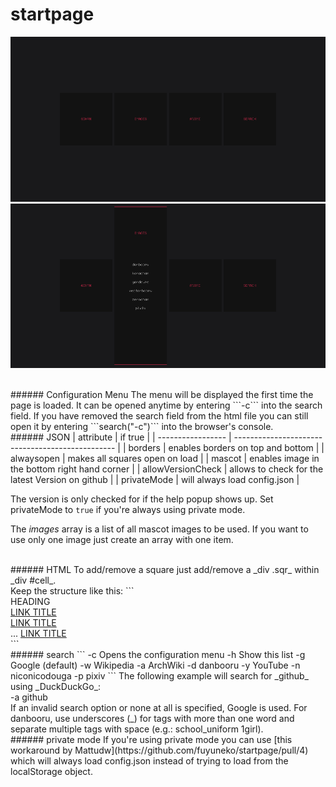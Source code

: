 startpage
====

![example screenshot](/img/screenshots/2015-12-26-closed.png?raw=true)
![example screenshot open](/img/screenshots/2015-12-26-open.png?raw=true)


<br>
###### Configuration Menu
The menu will be displayed the first time the page is loaded. It can be opened anytime by entering ```-c``` into the search field.
If you have removed the search field from the html file you can still open it by entering ```search("-c")``` into the browser's console.

<br>
###### JSON
| attribute         | if true                                          |
| ----------------- | ------------------------------------------------ |
| borders           | enables borders on top and bottom                |
| alwaysopen        | makes all squares open on load                   |
| mascot            | enables image in the bottom right hand corner    |
| allowVersionCheck | allows to check for the latest Version on github |
| privateMode       | will always load config.json                     |

The version is only checked for if the help popup shows up.
Set privateMode to ```true``` if you're always using private mode.

The _images_ array is a list of all mascot images to be used. If you want to use only one image just create an array with one item.

<br>
###### HTML
To add/remove a square just add/remove a _div .sqr_ within _div #cell_.<br>
Keep the structure like this:
```
<div class="sqr">
    <span>HEADING</span>
    <div class="content">
        <a href="URL">LINK TITLE</a><br>
        <a href="URL">LINK TITLE</a><br>
        ...
        <a href="URL">LINK TITLE</a>
    </div>
</div>
```

<br>
###### search
```
-c      Opens the configuration menu
-h      Show this list
-g      Google (default)
-w      Wikipedia
-a      ArchWiki
-d      danbooru
-y      YouTube
-n      niconicodouga
-p      pixiv
```
The following example will search for _github_ using _DuckDuckGo_:<br>
-a github<br>
If an invalid search option or none at all is specified, Google is used.
For danbooru, use underscores (_) for tags with more than one word and separate multiple tags with space (e.g.: school_uniform 1girl).

<br>
###### private mode
If you're using private mode you can use [this workaround by Mattudw](https://github.com/fuyuneko/startpage/pull/4) which will always load config.json instead of trying to load from the localStorage object.

